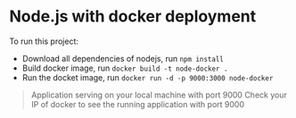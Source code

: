 # Node.js with docker deployment

To run this project:
* Download all dependencies of nodejs, run `npm install`
* Build docker image, run `docker build -t node-docker .`
* Run the docket image, run `docker run -d -p 9000:3000 node-docker`

> Application serving on your local machine with port 9000
> Check your IP of docker to see the running application with port 9000